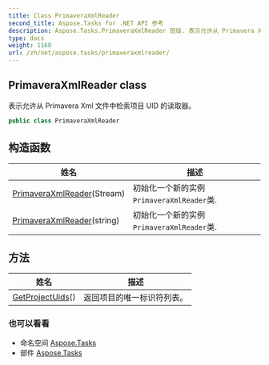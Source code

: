 ```yaml
---
title: Class PrimaveraXmlReader
second_title: Aspose.Tasks for .NET API 参考
description: Aspose.Tasks.PrimaveraXmlReader 班级. 表示允许从 Primavera Xml 文件中检索项目 UID 的读取器
type: docs
weight: 1160
url: /zh/net/aspose.tasks/primaveraxmlreader/
---
```

## PrimaveraXmlReader class

表示允许从 Primavera Xml 文件中检索项目 UID 的读取器。

```csharp
public class PrimaveraXmlReader
```

## 构造函数

| 姓名 | 描述 |
| --- | --- |
| [PrimaveraXmlReader](primaveraxmlreader/#constructor)(Stream) | 初始化一个新的实例`PrimaveraXmlReader`类. |
| [PrimaveraXmlReader](primaveraxmlreader/#constructor_1)(string) | 初始化一个新的实例`PrimaveraXmlReader`类. |

## 方法

| 姓名 | 描述 |
| --- | --- |
| [GetProjectUids](../../aspose.tasks/primaveraxmlreader/getprojectuids/)() | 返回项目的唯一标识符列表。 |

### 也可以看看

* 命名空间 [Aspose.Tasks](../../aspose.tasks/)
* 部件 [Aspose.Tasks](../../)


